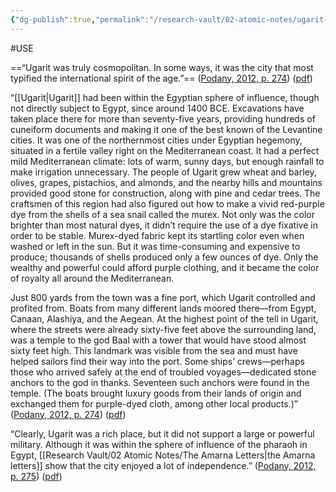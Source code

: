 ```yaml
---
{"dg-publish":true,"permalink":"/research-vault/02-atomic-notes/ugarit-as-a-maritime-trade-center-of-the-late-bronze-age-near-east/"}
---
```


#USE

==“Ugarit was truly cosmopolitan. In some ways, it was the city that most typified the international spirit of the age.”== ([Podany, 2012, p. 274](zotero://select/library/items/GN73GMNP)) ([pdf](zotero://open-pdf/library/items/LXNK9GFK?page=299&annotation=LKMC9VB4))

“[[Ugarit\|Ugarit]] had been within the Egyptian sphere of influence, though not directly subject to Egypt, since around 1400 BCE. Excavations have taken place there for more than seventy-five years, providing hundreds of cuneiform documents and making it one of the best known of the Levantine cities. It was one of the northernmost cities under Egyptian hegemony, situated in a fertile valley right on the Mediterranean coast. It had a perfect mild Mediterranean climate: lots of warm, sunny days, but enough rainfall to make irrigation unnecessary. The people of Ugarit grew wheat and barley, olives, grapes, pistachios, and almonds, and the nearby hills and mountains provided good stone for construction, along with pine and cedar trees. The craftsmen of this region had also figured out how to make a vivid red-purple dye from the shells of a sea snail called the murex. Not only was the color brighter than most natural dyes, it didn’t require the use of a dye fixative in order to be stable. Murex-dyed fabric kept its startling color even when washed or left in the sun. But it was time-consuming and expensive to produce; thousands of shells produced only a few ounces of dye. Only the wealthy and powerful could afford purple clothing, and it became the color of royalty all around the Mediterranean.

Just 800 yards from the town was a fine port, which Ugarit controlled and profited from. Boats from many different lands moored there—from Egypt, Canaan, Alashiya, and the Aegean. At the highest point of the tell in Ugarit, where the streets were already sixty-five feet above the surrounding land, was a temple to the god Baal with a tower that would have stood almost sixty feet high. This landmark was visible from the sea and must have helped sailors find their way into the port. Some ships’ crews—perhaps those who arrived safely at the end of troubled voyages—dedicated stone anchors to the god in thanks. Seventeen such anchors were found in the temple. (The boats brought luxury goods from their lands of origin and exchanged them for purple-dyed cloth, among other local products.)” ([Podany, 2012, p. 274](zotero://select/library/items/GN73GMNP)) ([pdf](zotero://open-pdf/library/items/LXNK9GFK?page=299&annotation=DW6F5UY5))

“Clearly, Ugarit was a rich place, but it did not support a large or powerful military. Although it was within the sphere of influence of the pharaoh in Egypt, [[Research Vault/02 Atomic Notes/The Amarna Letters\|the Amarna letters]] show that the city enjoyed a lot of independence.” ([Podany, 2012, p. 275](zotero://select/library/items/GN73GMNP)) ([pdf](zotero://open-pdf/library/items/LXNK9GFK?page=300&annotation=K3DJ2Y3Z))